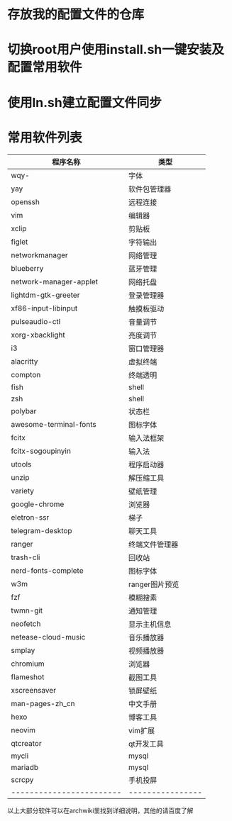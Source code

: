 # 存放我的配置文件的仓库

# 切换root用户使用install.sh一键安装及配置常用软件

# 使用ln.sh建立配置文件同步

# 常用软件列表

| 程序名称               | 类型           |
|------------------------|----------------|
| wqy-                   | 字体           |
| yay                    | 软件包管理器   |
| openssh                | 远程连接       |
| vim                    | 编辑器         |
| xclip                  | 剪贴板         |
| figlet                 | 字符输出       |
| networkmanager         | 网络管理       |
| blueberry              | 蓝牙管理       |
| network-manager-applet | 网络托盘       |
| lightdm-gtk-greeter    | 登录管理器     |
| xf86-input-libinput    | 触摸板驱动     |
| pulseaudio-ctl         | 音量调节       |
| xorg-xbacklight        | 亮度调节       |
| i3                     | 窗口管理器     |
| alacritty              | 虚拟终端       |
| compton                | 终端透明       |
| fish                   | shell          |
| zsh                    | shell          |
| polybar                | 状态栏         |
| awesome-terminal-fonts | 图标字体       |
| fcitx                  | 输入法框架     |
| fcitx-sogoupinyin      | 输入法         |
| utools                 | 程序启动器     |
| unzip                  | 解压缩工具     |
| variety                | 壁纸管理       |
| google-chrome          | 浏览器         |
| eletron-ssr            | 梯子           |
| telegram-desktop       | 聊天工具       |
| ranger                 | 终端文件管理器 |
| trash-cli              | 回收站         |
| nerd-fonts-complete    | 图标字体       |
| w3m                    | ranger图片预览 |
| fzf                    | 模糊搜素       |
| twmn-git               | 通知管理       |
| neofetch               | 显示主机信息   |
| netease-cloud-music    | 音乐播放器     |
| smplay                 | 视频播放器     |
| chromium               | 浏览器         |
| flameshot              | 截图工具       |
| xscreensaver           | 锁屏壁纸       |
| man-pages-zh_cn        | 中文手册       |
| hexo                   | 博客工具       |
| neovim                 | vim扩展        |
| qtcreator              | qt开发工具     |
| mycli                  | mysql          |
| mariadb                | mysql          |
| scrcpy                 | 手机投屏       |
|------------------------|----------------|

以上大部分软件可以在archwiki里找到详细说明，其他的请百度了解














